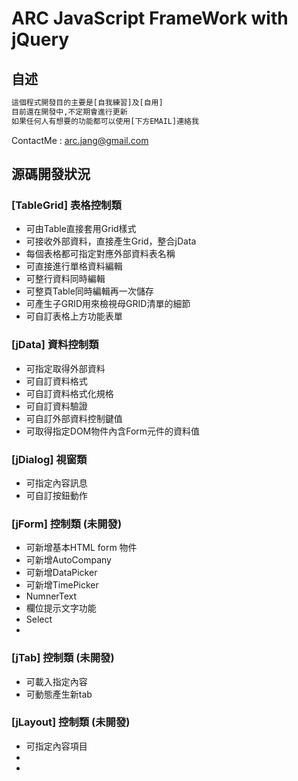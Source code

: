 # ARC JavaScript FrameWork with jQuery

## 自述

```sh
這個程式開發目的主要是[自我練習]及[自用]
目前還在開發中,不定期會進行更新
如果任何人有想要的功能都可以使用[下方EMAIL]連絡我
```
ContactMe : arc.jang@gmail.com

## 源碼開發狀況

### [TableGrid] 表格控制類

 - 可由Table直接套用Grid樣式
 - 可接收外部資料，直接產生Grid，整合jData
 - 每個表格都可指定對應外部資料表名稱
 - 可直接進行單格資料編輯
 - 可整行資料同時編輯
 - 可整頁Table同時編輯再一次儲存
 - 可產生子GRID用來檢視母GRID清單的細節
 - 可自訂表格上方功能表單
	
### [jData] 資料控制類

 - 可指定取得外部資料
 - 可自訂資料格式
 - 可自訂資料格式化規格
 - 可自訂資料驗證
 - 可自訂外部資料控制鍵值
 - 可取得指定DOM物件內含Form元件的資料值
 
### [jDialog] 視窗類

 - 可指定內容訊息
 - 可自訂按鈕動作

### [jForm] 控制類 (未開發)

 - 可新增基本HTML form 物件
 - 可新增AutoCompany
 - 可新增DataPicker
 - 可新增TimePicker
 - NumnerText
 - 欄位提示文字功能
 - Select
 - 
 
### [jTab] 控制類 (未開發)

 - 可載入指定內容
 - 可動態產生新tab

### [jLayout] 控制類 (未開發)

 - 可指定內容項目
 - 
 - 
 
 

[ContactMe]:mailto:arc.jang@gmail.com
